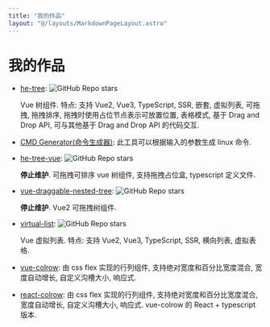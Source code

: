 ```yaml
---
title: "我的作品"
layout: "@/layouts/MarkdownPageLayout.astro"
---
```


# 我的作品

- [he-tree](https://hetree.phphe.com/zh): <span class="not-prose">![GitHub Repo stars](https://img.shields.io/github/stars/phphe/he-tree?style=social)</span>

  Vue 树组件. 特点: 支持 Vue2, Vue3, TypeScript, SSR, 嵌套, 虚拟列表, 可拖拽, 拖拽排序, 拖拽时使用占位节点表示可放置位置, 表格模式, 基于 Drag and Drop API, 可与其他基于 Drag and Drop API 的代码交互.

- [CMD Generator(命令生成器)](https://cmdgenerator.phphe.com/): 此工具可以根据输入的参数生成 linux 命令.

- [he-tree-vue](https://github.com/phphe/he-tree-vue): <span class="not-prose">![GitHub Repo stars](https://img.shields.io/github/stars/phphe/he-tree-vue?style=social)</span>

  **停止维护**. 可拖拽可排序 vue 树组件, 支持拖拽占位盒, typescript 定义文件.

- [vue-draggable-nested-tree](https://github.com/phphe/vue-draggable-nested-tree): <span class="not-prose">![GitHub Repo stars](https://img.shields.io/github/stars/phphe/vue-draggable-nested-tree?style=social)</span>

  **停止维护**. Vue2 可拖拽树组件.

- [virtual-list](https://virtual-list.phphe.com/zh): <span class="not-prose">![GitHub Repo stars](https://img.shields.io/github/stars/phphe/virtual-list?style=social)</span>

  Vue 虚拟列表. 特点: 支持 Vue2, Vue3, TypeScript, SSR, 横向列表, 虚拟表格.

- [vue-colrow](https://vue-colrow.phphe.com/): 由 css flex 实现的行列组件, 支持绝对宽度和百分比宽度混合, 宽度自动增长, 自定义沟槽大小, 响应式.
- [react-colrow](https://react-colrow.phphe.com/): 由 css flex 实现的行列组件, 支持绝对宽度和百分比宽度混合, 宽度自动增长, 自定义沟槽大小, 响应式. vue-colrow 的 React + typescript 版本.

<style>
  img{
    display:inline;
  }
</style>
